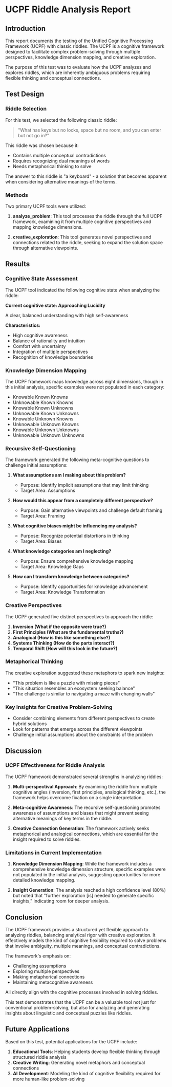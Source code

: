 # UCPF Riddle Analysis Report

## Introduction

This report documents the testing of the Unified Cognitive Processing Framework (UCPF) with classic riddles. The UCPF is a cognitive framework designed to facilitate complex problem-solving through multiple perspectives, knowledge dimension mapping, and creative exploration.

The purpose of this test was to evaluate how the UCPF analyzes and explores riddles, which are inherently ambiguous problems requiring flexible thinking and conceptual connections.

## Test Design

### Riddle Selection

For this test, we selected the following classic riddle:

> "What has keys but no locks, space but no room, and you can enter but not go in?"

This riddle was chosen because it:
- Contains multiple conceptual contradictions
- Requires recognizing dual meanings of words
- Needs metaphorical thinking to solve

The answer to this riddle is "a keyboard" - a solution that becomes apparent when considering alternative meanings of the terms.

### Methods

Two primary UCPF tools were utilized:

1. **analyze_problem**: This tool processes the riddle through the full UCPF framework, examining it from multiple cognitive perspectives and mapping knowledge dimensions.

2. **creative_exploration**: This tool generates novel perspectives and connections related to the riddle, seeking to expand the solution space through alternative viewpoints.

## Results

### Cognitive State Assessment

The UCPF tool indicated the following cognitive state when analyzing the riddle:

**Current cognitive state: Approaching Lucidity**

A clear, balanced understanding with high self-awareness

**Characteristics:**
- High cognitive awareness
- Balance of rationality and intuition
- Comfort with uncertainty
- Integration of multiple perspectives
- Recognition of knowledge boundaries

### Knowledge Dimension Mapping

The UCPF framework maps knowledge across eight dimensions, though in this initial analysis, specific examples were not populated in each category:

- Knowable Known Knowns
- Unknowable Known Knowns
- Knowable Known Unknowns
- Unknowable Known Unknowns
- Knowable Unknown Knowns
- Unknowable Unknown Knowns
- Knowable Unknown Unknowns
- Unknowable Unknown Unknowns

### Recursive Self-Questioning

The framework generated the following meta-cognitive questions to challenge initial assumptions:

1. **What assumptions am I making about this problem?**
   - Purpose: Identify implicit assumptions that may limit thinking
   - Target Area: Assumptions

2. **How would this appear from a completely different perspective?**
   - Purpose: Gain alternative viewpoints and challenge default framing
   - Target Area: Framing

3. **What cognitive biases might be influencing my analysis?**
   - Purpose: Recognize potential distortions in thinking
   - Target Area: Biases

4. **What knowledge categories am I neglecting?**
   - Purpose: Ensure comprehensive knowledge mapping
   - Target Area: Knowledge Gaps

5. **How can I transform knowledge between categories?**
   - Purpose: Identify opportunities for knowledge advancement
   - Target Area: Knowledge Transformation

### Creative Perspectives

The UCPF generated five distinct perspectives to approach the riddle:

1. **Inversion (What if the opposite were true?)**
2. **First Principles (What are the fundamental truths?)**
3. **Analogical (How is this like something else?)**
4. **Systems Thinking (How do the parts interact?)**
5. **Temporal Shift (How will this look in the future?)**

### Metaphorical Thinking

The creative exploration suggested these metaphors to spark new insights:

- "This problem is like a puzzle with missing pieces"
- "This situation resembles an ecosystem seeking balance"
- "The challenge is similar to navigating a maze with changing walls"

### Key Insights for Creative Problem-Solving

- Consider combining elements from different perspectives to create hybrid solutions
- Look for patterns that emerge across the different viewpoints
- Challenge initial assumptions about the constraints of the problem

## Discussion

### UCPF Effectiveness for Riddle Analysis

The UCPF framework demonstrated several strengths in analyzing riddles:

1. **Multi-perspectival Approach**: By examining the riddle from multiple cognitive angles (inversion, first principles, analogical thinking, etc.), the framework helps overcome fixation on a single interpretation.

2. **Meta-cognitive Awareness**: The recursive self-questioning promotes awareness of assumptions and biases that might prevent seeing alternative meanings of key terms in the riddle.

3. **Creative Connection Generation**: The framework actively seeks metaphorical and analogical connections, which are essential for the insight required to solve riddles.

### Limitations in Current Implementation

1. **Knowledge Dimension Mapping**: While the framework includes a comprehensive knowledge dimension structure, specific examples were not populated in the initial analysis, suggesting opportunities for more detailed knowledge mapping.

2. **Insight Generation**: The analysis reached a high confidence level (80%) but noted that "further exploration [is] needed to generate specific insights," indicating room for deeper analysis.

## Conclusion

The UCPF framework provides a structured yet flexible approach to analyzing riddles, balancing analytical rigor with creative exploration. It effectively models the kind of cognitive flexibility required to solve problems that involve ambiguity, multiple meanings, and conceptual contradictions.

The framework's emphasis on:
- Challenging assumptions
- Exploring multiple perspectives
- Making metaphorical connections
- Maintaining metacognitive awareness

All directly align with the cognitive processes involved in solving riddles.

This test demonstrates that the UCPF can be a valuable tool not just for conventional problem-solving, but also for analyzing and generating insights about linguistic and conceptual puzzles like riddles.

## Future Applications

Based on this test, potential applications for the UCPF include:

1. **Educational Tools**: Helping students develop flexible thinking through structured riddle analysis
2. **Creative Writing**: Generating novel metaphors and conceptual connections
3. **AI Development**: Modeling the kind of cognitive flexibility required for more human-like problem-solving
